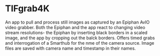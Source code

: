 # TIFgrab4K
An app to pull and process still images as captured by an Epiphan AvIO video grabber.
Both the Epiphan and the app react to changing video stream resolutions- the Epiphan
by inserting black borders in a scaled image, and the app by cropping out the balck
borders.
Offers timed grabs and interrogation of a Smarthub for the nme of the camera source.
Image files are saved with camera name and timestamp in their names.

